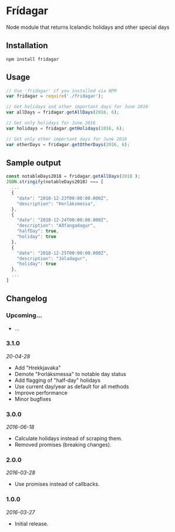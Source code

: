# Frídagar

Node module that returns Icelandic holidays and other special days

## Installation

```
npm install fridagar
```

## Usage

```javascript
// Use 'fridagar' if you installed via NPM
var fridagar = require('./fridagar');

// Get holidays and other important days for June 2016
var allDays = fridagar.getAllDays(2016, 6);

// Get only holidays for June 2016
var holidays = fridagar.getHolidays(2016, 6);

// Get only other important days for June 2016
var otherDays = fridagar.getOtherDays(2016, 6);
```

## Sample output

```javascript
const notableDays2018 = fridagar.getAllDays(2018 );
JSON.stringify(notableDays2018) === [
  ...
  {
    "date": "2018-12-23T00:00:00.000Z",
    "description": "Þorláksmessa",
  },
  {
    "date": "2018-12-24T00:00:00.000Z",
    "description": "Aðfangadagur",
    "halfDay": true,
    "holiday": true
  },
  {
    "date": "2018-12-25T00:00:00.000Z",
    "description": "Jóladagur",
    "holiday": true
  },
  ...
]
```



## Changelog

### Upcoming...
<!-- Add new items here -->
- …


### 3.1.0
_20-04-28_
- Add "Hrekkjavaka"
- Demote "Þorláksmessa" to notable day status
- Add flagging of "half-day" holidays
- Use current day/year as default for all methods
- Improve performance
- Minor bugfixes


### 3.0.0
_2016-06-18_
- Calculate holidays instead of scraping them.
- Removed promises (breaking changes).


### 2.0.0
_2016-03-28_
- Use promises instead of callbacks.


### 1.0.0
_2016-03-27_
- Initial release.
